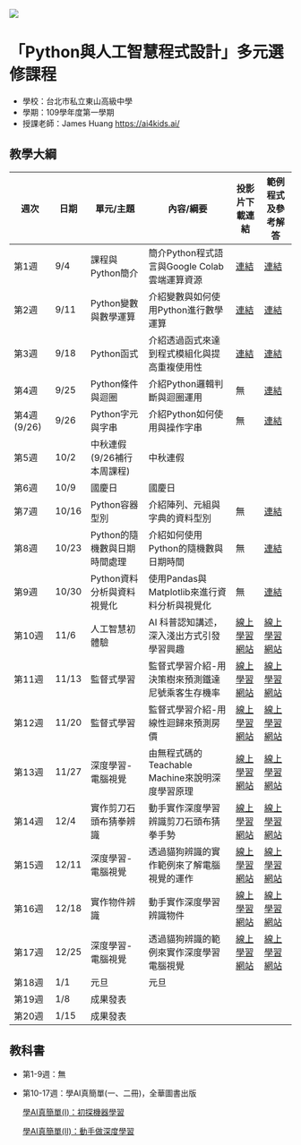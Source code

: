 ![](http://www.tshs.tp.edu.tw/images/bg/logo.jpg)

# 「Python與人工智慧程式設計」多元選修課程

* 學校：台北市私立東山高級中學
* 學期：109學年度第一學期
* 授課老師：James Huang https://ai4kids.ai/

## 教學大綱

|週次|日期|單元/主題|內容/綱要|投影片下載連結|範例程式及參考解答|
|---|---|---|---|---|---|
|第1週|9/4|課程與Python簡介|簡介Python程式語言與Google Colab雲端運算資源|[連結](https://drive.google.com/file/d/1Vt4z3P2IOV9CEDvvFU2vmLbR4D4KRPy8/view?usp=sharing)|[連結](https://github.com/ai4kids-tw/DongShan-Taipei-AI-1091/tree/master/Week%201%20Python%E7%B0%A1%E4%BB%8B)|
|第2週|9/11|Python變數與數學運算|介紹變數與如何使用Python進行數學運算|[連結](https://drive.google.com/file/d/1TxNlHZp7LztngwO3Tkh_NbPA37zfrOGM/view?usp=sharing)|[連結](https://github.com/ai4kids-tw/DongShan-Taipei-AI-1091/tree/master/Week%202%20%E4%BD%BF%E7%94%A8Python%E4%BE%86%E7%95%B6%E8%A8%88%E7%AE%97%E6%A9%9F%20-%20%E8%AE%8A%E6%95%B8%E8%88%87%E6%95%B8%E5%AD%B8%E9%81%8B%E7%AE%97)|
|第3週|9/18|Python函式|介紹透過函式來達到程式模組化與提高重複使用性	|[連結](https://drive.google.com/file/d/1wbAXiCs9zJfcxlZznpz_w5uThdciuu7R/view?usp=sharing)|[連結](https://github.com/ai4kids-tw/DongShan-Taipei-AI-1091/tree/master/Week%203%20Python%E5%87%BD%E5%BC%8F)|
|第4週|9/25|Python條件與迴圈|介紹Python邏輯判斷與迴圈運用|無|[連結](https://github.com/ai4kids-tw/DongShan-Taipei-AI-1091/tree/master/Week%204)|
|第4週(9/26)|9/26|Python字元與字串|介紹Python如何使用與操作字串|無|[連結](https://github.com/ai4kids-tw/DongShan-Taipei-AI-1091/tree/master/Week%204)|
|第5週|10/2|中秋連假(9/26補行本周課程)|中秋連假|||
|第6週|10/9|國慶日|國慶日|||
|第7週|10/16|Python容器型別|介紹陣列、元組與字典的資料型別|無|[連結](https://github.com/ai4kids-tw/DongShan-Taipei-AI-1091/tree/master/Week%207%20Python%E5%AE%B9%E5%99%A8%E5%9E%8B%E5%88%A5)|
|第8週|10/23|Python的隨機數與日期時間處理|介紹如何使用Python的隨機數與日期時間|無|[連結](https://github.com/ai4kids-tw/DongShan-Taipei-AI-1091/tree/master/Week8)|
|第9週|10/30|Python資料分析與資料視覺化|使用Pandas與Matplotlib來進行資料分析與視覺化|無|[連結](https://github.com/ai4kids-tw/DongShan-Taipei-AI-1091/tree/master/Week9)|
|第10週|11/6|人工智慧初體驗|AI 科普認知講述，深入淺出方式引發學習興趣|[線上學習網站](https://ai4kids.ai/)|[線上學習網站](https://ai4kids.ai/)|
|第11週|11/13|監督式學習|監督式學習介紹-用決策樹來預測鐵達尼號乘客生存機率|[線上學習網站](https://ai4kids.ai/)|[線上學習網站](https://ai4kids.ai/)|
|第12週|11/20|監督式學習|監督式學習介紹-用線性迴歸來預測房價|[線上學習網站](https://ai4kids.ai/)|[線上學習網站](https://ai4kids.ai/)|
|第13週|11/27|深度學習-電腦視覺|由無程式碼的Teachable Machine來說明深度學習原理|[線上學習網站](https://ai4kids.ai/)|[線上學習網站](https://ai4kids.ai/)|
|第14週|12/4|實作剪刀石頭布猜拳辨識|動手實作深度學習辨識剪刀石頭布猜拳手勢|[線上學習網站](https://ai4kids.ai/)|[線上學習網站](https://ai4kids.ai/)|
|第15週|12/11|深度學習-電腦視覺|透過貓狗辨識的實作範例來了解電腦視覺的運作|[線上學習網站](https://ai4kids.ai/)|[線上學習網站](https://ai4kids.ai/)|
|第16週|12/18|實作物件辨識|動手實作深度學習辨識物件|[線上學習網站](https://ai4kids.ai/)|[線上學習網站](https://ai4kids.ai/)|
|第17週|12/25|深度學習-電腦視覺|透過貓狗辨識的範例來實作深度學習電腦視覺|[線上學習網站](https://ai4kids.ai/)|[線上學習網站](https://ai4kids.ai/)|
|第18週|1/1|元旦|元旦|||
|第19週|1/8|成果發表||||
|第20週|1/15|成果發表||||

## 教科書

* 第1-9週：無
* 第10-17週：學AI真簡單(一、二冊)，全華圖書出版
  
  [學AI真簡單(I)：初探機器學習](http://www.chwa.com.tw/NEWciv/bookinfo.asp?b_no=04G11)
  
  [學AI真簡單(II)：動手做深度學習](http://www.chwa.com.tw/NEWciv/bookinfo.asp?b_no=04G12)
